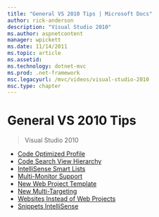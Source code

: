 ```yaml
---
title: "General VS 2010 Tips | Microsoft Docs"
author: rick-anderson
description: "Visual Studio 2010"
ms.author: aspnetcontent
manager: wpickett
ms.date: 11/14/2011
ms.topic: article
ms.assetid: 
ms.technology: dotnet-mvc
ms.prod: .net-framework
msc.legacyurl: /mvc/videos/visual-studio-2010
msc.type: chapter
---
```

General VS 2010 Tips
====================
> Visual Studio 2010


- [Code Optimized Profile](visual-studio-2010-quick-hit-code-optimized-profile.md)
- [Code Search View Hierarchy](visual-studio-2010-quick-hit-code-search-view-hierarchy.md)
- [IntelliSense Smart Lists](visual-studio-2010-quick-hit-intellisense-smart-lists.md)
- [Multi-Monitor Support](visual-studio-2010-quick-hit-multi-monitor-support.md)
- [New Web Project Template](visual-studio-2010-quick-hit-new-web-project-template.md)
- [New Multi-Targeting](visual-studio-2010-quick-hit-new-multi-targeting.md)
- [Websites Instead of Web Projects](visual-studio-2010-quick-hit-websites-instead-of-web-projects.md)
- [Snippets IntelliSense](visual-studio-2010-quick-hit-snippets-intellisense.md)